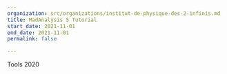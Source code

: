 ```yaml
---
organization: src/organizations/institut-de-physique-des-2-infinis.md
title: MadAnalysis 5 Tutorial
start_date: 2021-11-01
end_date: 2021-11-01
permalink: false

---
```

Tools 2020